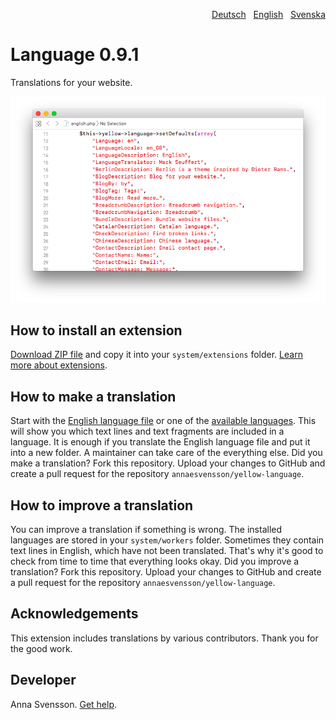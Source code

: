 <p align="right"><a href="README-de.md">Deutsch</a> &nbsp; <a href="README.md">English</a> &nbsp; <a href="README-sv.md">Svenska</a></p>

# Language 0.9.1

Translations for your website.

<p align="center"><img src="SCREENSHOT.png" alt="Screenshot"></p>

## How to install an extension

[Download ZIP file](https://github.com/annaesvensson/yellow-language/raw/main/downloads/english.zip) and copy it into your `system/extensions` folder. [Learn more about extensions](https://github.com/annaesvensson/yellow-update).

## How to make a translation

Start with the [English language file](https://github.com/annaesvensson/yellow-language/blob/main/translations/english/english.php) or one of the [available languages](https://github.com/annaesvensson/yellow-language/tree/main/translations). This will show you which text lines and text fragments are included in a language. It is enough if you translate the English language file and put it into a new folder. A maintainer can take care of the everything else. Did you make a translation? Fork this repository. Upload your changes to GitHub and create a pull request for the repository `annaesvensson/yellow-language`.

## How to improve a translation

You can improve a translation if something is wrong. The installed languages are stored in your `system/workers` folder. Sometimes they contain text lines in English, which have not been translated. That's why it's good to check from time to time that everything looks okay. Did you improve a translation? Fork this repository. Upload your changes to GitHub and create a pull request for the repository `annaesvensson/yellow-language`.

## Acknowledgements

This extension includes translations by various contributors. Thank you for the good work.

## Developer

Anna Svensson. [Get help](https://datenstrom.se/yellow/help/).
